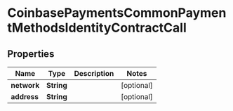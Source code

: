 
# CoinbasePaymentsCommonPaymentMethodsIdentityContractCall

## Properties
Name | Type | Description | Notes
------------ | ------------- | ------------- | -------------
**network** | **String** |  |  [optional]
**address** | **String** |  |  [optional]




